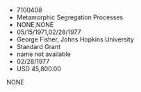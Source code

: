 * 7100408
* Metamorphic Segregation Processes
* NONE,NONE
* 05/15/1971,02/28/1977
* George Fisher, Johns Hopkins University
* Standard Grant
*   name not available
* 02/28/1977
* USD 45,800.00

NONE